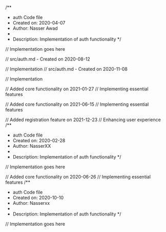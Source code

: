 /**
 * auth Code file
 * Created on: 2020-04-07
 * Author: Nasser Awad
 *
 * Description: Implementation of auth functionality
 */
 
// Implementation goes here

// src/auth.md - Created on 2020-08-12

// Implementation
// src/auth.md - Created on 2020-11-08

// Implementation

// Added core functionality on 2021-01-27
// Implementing essential features

// Added core functionality on 2021-06-15
// Implementing essential features

// Added registration feature on 2021-12-23
// Enhancing user experience
/**
 * auth Code file
 * Created on: 2020-02-28
 * Author: NasserXX
 *
 * Description: Implementation of auth functionality
 */
 
// Implementation goes here


// Added core functionality on 2020-06-26
// Implementing essential features
/**
 * auth Code file
 * Created on: 2020-10-10
 * Author: Nasserxx
 *
 * Description: Implementation of auth functionality
 */
 
// Implementation goes here


